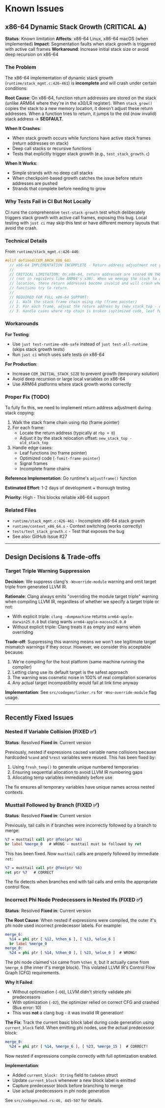 # Known Issues

## x86-64 Dynamic Stack Growth (CRITICAL ⚠️)

**Status**: Known limitation
**Affects**: x86-64 Linux, x86-64 macOS (when implemented)
**Impact**: Segmentation faults when stack growth is triggered with active call frames
**Workaround**: Increase initial stack size or avoid deep recursion on x86-64

### The Problem

The x86-64 implementation of dynamic stack growth (`runtime/stack_mgmt.c:426-461`) is **incomplete** and will crash under certain conditions:

**Root Cause**: On x86-64, function return addresses are stored on the stack (unlike ARM64 where they're in the x30/LR register). When `stack_grow()` copies the stack to a new memory location, it doesn't adjust these return addresses. When a function tries to return, it jumps to the old (now invalid) stack address → **SEGFAULT**.

**When It Crashes**:
- When stack growth occurs while functions have active stack frames (return addresses on stack)
- Deep call stacks or recursive functions
- Tests that explicitly trigger stack growth (e.g., `test_stack_growth.c`)

**When It Works**:
- Simple strands with no deep call stacks
- When checkpoint-based growth catches the issue before return addresses are pushed
- Strands that complete before needing to grow

### Why Tests Fail in CI But Not Locally

CI runs the comprehensive `test-stack-growth` test which deliberately triggers stack growth with active call frames, exposing this bug. Local testing with `just ci` may skip this test or have different memory layouts that avoid the crash.

### Technical Details

From `runtime/stack_mgmt.c:426-446`:

```c
#elif defined(CEM_ARCH_X86_64)
  // x86-64 IMPLEMENTATION INCOMPLETE - Return address adjustment not yet implemented
  //
  // CRITICAL LIMITATION: On x86-64, return addresses are stored ON THE STACK
  // (not in registers like ARM64's x30). When we memcpy the stack to a new
  // location, these return addresses become invalid and will crash when
  // functions try to return.
  //
  // REQUIRED FOR FULL x86-64 SUPPORT:
  // 1. Walk the stack frame chain using rbp (frame pointer)
  // 2. For each frame, adjust the return address by (new_stack_top - old_stack_top)
  // 3. Handle cases where rbp chain is broken (optimized code, leaf functions)
```

### Workarounds

**For Testing**:
- Use `just test-runtime-x86-safe` instead of `just test-all-runtime` (skips stack growth tests)
- Run `just ci` which uses safe tests on x86-64

**For Production**:
- Increase `CEM_INITIAL_STACK_SIZE` to prevent growth (temporary solution)
- Avoid deep recursion or large local variables on x86-64
- Use ARM64 platforms where stack growth works correctly

### Proper Fix (TODO)

To fully fix this, we need to implement return address adjustment during stack copying:

1. Walk the stack frame chain using rbp (frame pointer)
2. For each frame:
   - Locate the return address (typically at `rbp + 8`)
   - Adjust it by the stack relocation offset: `new_stack_top - old_stack_top`
3. Handle edge cases:
   - Leaf functions (no frame pointer)
   - Optimized code (`-fomit-frame-pointer`)
   - Signal frames
   - Incomplete frame chains

**Reference Implementation**: Go runtime's `adjustframe()` function

**Estimated Effort**: 1-2 days of development + thorough testing

**Priority**: High - This blocks reliable x86-64 support

### Related Files

- `runtime/stack_mgmt.c:426-461` - Incomplete x86-64 stack growth
- `runtime/context_x86_64.s` - Context switching (works correctly)
- `tests/test_stack_growth.c` - Test that exposes the bug
- See also: GitHub Issue #27

---

## Design Decisions & Trade-offs

### Target Triple Warning Suppression

**Decision**: We suppress clang's `-Woverride-module` warning and omit target triple from generated LLVM IR.

**Rationale**: Clang always emits "overriding the module target triple" warning when compiling LLVM IR, regardless of whether we specify a target triple or not:
- With explicit triple: `clang -dumpmachine` returns `arm64-apple-darwin25.0.0` but clang wants `arm64-apple-macosx26.0.0`
- Without explicit triple: Clang treats it as empty and warns when overriding

**Trade-off**: Suppressing this warning means we won't see legitimate target mismatch warnings if they occur. However, we consider this acceptable because:
1. We're compiling for the host platform (same machine running the compiler)
2. Letting clang use its default target is the safest approach
3. The warning was cosmetic noise in 100% of real compilation scenarios
4. Any actual target incompatibility would fail at link time anyway

**Implementation**: See `src/codegen/linker.rs` for `-Wno-override-module` flag usage.

---

## Recently Fixed Issues

### Nested If Variable Collision (FIXED ✅)

**Status**: Resolved
**Fixed in**: Current version

Previously, nested if expressions caused variable name collisions because hardcoded `%cond` and `%rest` variables were reused. This has been fixed by:

1. Using `fresh_temp()` to generate unique numbered temporaries
2. Ensuring sequential allocation to avoid LLVM IR numbering gaps
3. Allocating temp variables immediately before use

The fix ensures all temporary variables have unique names across nested contexts.

### Musttail Followed by Branch (FIXED ✅)

**Status**: Resolved
**Fixed in**: Current version

Previously, tail calls in if branches were incorrectly followed by a branch to merge:

```llvm
%7 = musttail call ptr @foo(ptr %6)
br label %merge_0   # WRONG - musttail must be followed by ret
```

This has been fixed. Now `musttail` calls are properly followed by immediate `ret`:

```llvm
%7 = musttail call ptr @foo(ptr %6)
ret ptr %7   # CORRECT
```

The fix detects when branches end with tail calls and emits the appropriate control flow.

### Incorrect Phi Node Predecessors in Nested Ifs (FIXED ✅)

**Status**: Resolved
**Fixed in**: Current version

**The Root Cause**: When nested if expressions were compiled, the outer if's phi node used incorrect predecessor labels. For example:

```llvm
merge_6:
  %14 = phi ptr [ %12, %then_6 ], [ %13, %else_6 ]
  br label %merge_0
merge_0:
  %24 = phi ptr [ %14, %then_0 ], [ %23, %else_0 ]  # WRONG!
```

The phi node claimed `%14` came from `%then_0`, but it actually came from `%merge_6` (the inner if's merge block). This violated LLVM IR's Control Flow Graph (CFG) requirements.

**Why It Failed**:
- Without optimization (`-O0`), LLVM didn't strictly validate phi predecessors
- With optimization (`-O2`), the optimizer relied on correct CFG and crashed (Bus error: 10)
- This was **not** a clang bug - it was invalid IR generation!

**The Fix**: Track the current basic block label during code generation using `current_block` field. When emitting phi nodes, use the actual predecessor block:

```llvm
merge_0:
  %24 = phi ptr [ %14, %merge_6 ], [ %23, %merge_15 ]  # CORRECT!
```

Now nested if expressions compile correctly with full optimization enabled.

**Implementation**:
- Added `current_block: String` field to `CodeGen` struct
- Update `current_block` whenever a new block label is emitted
- Capture predecessor block before branching to merge
- Use actual predecessors in phi node generation

See `src/codegen/mod.rs:46, 445-507` for details.

